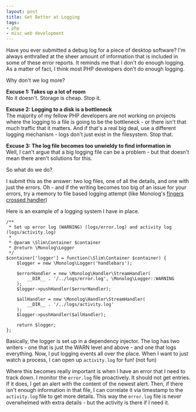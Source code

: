 ```yaml
---
layout: post
title: Get Better at Logging
tags:
- php
- misc web development
---
```

Have you ever submitted a debug log for a piece of desktop software?  I'm always enthralled at the sheer amount of information that is included in some of these error reports.  It reminds me that I don't do enough logging.  As a matter of fact, I think most PHP developers don't do enough logging.

Why don't we log more?

**Excuse 1: Takes up a lot of room**  
No it doesn't.  Storage is cheap.  Stop it.

**Excuse 2: Logging to a disk is a bottleneck**  
The majority of my fellow PHP developers are not working on projects where the logging to a file is going to be the bottleneck - or there isn't that much traffic that it matters.  And if that's a real big deal, use a different logging mechanism - logs don't just exist in the filesystem.  Stop that.

**Excuse 3: The log file becomes too unwieldy to find information in**  
Well, I can't argue that a big logging file can be a problem - but that doesn't mean there aren't solutions for this.

So what do we do?

I submit this as the answer: two log files, one of all the details, and one with just the errors.  Oh - and if the writing becomes too big of an issue for your errors, try a memory to file based logging attempt (like Monolog's [fingers crossed handler](https://github.com/Seldaek/monolog/blob/master/src/Monolog/Handler/FingersCrossedHandler.php))

Here is an example of a logging system I have in place.

```php?start_inline=1
/**
 * Set up error log (WARNING) (logs/error.log) and activity log (logs/activity.log)
 * 
 * @param \Slim\Container $container
 * @return \Monolog\Logger
 */
$container['logger'] = function(\Slim\Container $container) {
    $logger = new \Monolog\Logger('handlebars');
    
    $errorHandler = new \Monolog\Handler\StreamHandler(
        __DIR__ . '/../logs/error.log', \Monolog\Logger::WARNING
    );
    $logger->pushHandler($errorHandler);
    
    $allHandler = new \Monolog\Handler\StreamHandler(
        __DIR__ . '/../logs/activity.log'
    );
    $logger->pushHandler($allHandler);
    
    return $logger;
};
```

Basically, the logger is set up in a dependency injector.  The log has two writers - one that is just the WARN level and above - and one that logs everything.  Now, I put logging events all over the place.  When I want to just watch a process, I can open up `activity.log` for fun! (not fun)

Where this becomes really important is when I have an error that I need to track down.  I monitor the `error.log` file proactively. It should not get entries.  If it does, I get an alert with the content of the newest alert.  Then, if there isn't enough information in that file, I can correlate it via timestamp to the `activity.log` file to get more details.  This way the `error.log` file is never overwhelmed with extra details - but the activity is there if I need it.